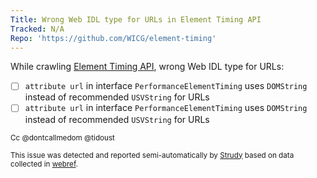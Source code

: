 ```yaml
---
Title: Wrong Web IDL type for URLs in Element Timing API
Tracked: N/A
Repo: 'https://github.com/WICG/element-timing'
---
```


While crawling [Element Timing API](https://w3c.github.io/element-timing/), wrong Web IDL type for URLs:
* [ ] `attribute url` in interface `PerformanceElementTiming` uses `DOMString` instead of recommended `USVString` for URLs
* [ ] `attribute url` in interface `PerformanceElementTiming` uses `DOMString` instead of recommended `USVString` for URLs

<sub>Cc @dontcallmedom @tidoust</sub>

<sub>This issue was detected and reported semi-automatically by [Strudy](https://github.com/w3c/strudy/) based on data collected in [webref](https://github.com/w3c/webref/).</sub>
